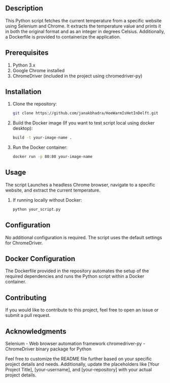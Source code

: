 ## Description
This Python script fetches the current temperature from a specific website using Selenium and Chrome. It extracts the temperature value and prints it in both the original format and as an integer in degrees Celsius. Additionally, a Dockerfile is provided to containerize the application.

## Prerequisites
1. Python 3.x
2. Google Chrome installed
3. ChromeDriver (included in the project using chromedriver-py)

## Installation
  1. Clone the repository:
     ```bash
     git clone https://github.com/janakbhadra/HoeWarmIsHetInDelft.git
     
  2. Build the Docker image (If you want to test script local using docker desktop):
     ```bash docker
     build -t your-image-name .

  4. Run the Docker container:
     ```bash
     docker run -p 80:80 your-image-name

## Usage
  The script Launches a headless Chrome browser, navigate to a specific website, and extract the current temperature. 
  
  1. If running locally without Docker:
     ```bash
     python your_script.py

## Configuration
  No additional configuration is required. The script uses the default settings for ChromeDriver.

## Docker Configuration
  The Dockerfile provided in the repository automates the setup of the required dependencies and runs the Python script within a Docker container.

## Contributing
  If you would like to contribute to this project, feel free to open an issue or submit a pull request.

## Acknowledgments
  Selenium - Web browser automation framework
  chromedriver-py - ChromeDriver binary package for Python

Feel free to customize the README file further based on your specific project details and needs. Additionally, update the placeholders like [Your Project Title], [your-username], and [your-repository] with your actual project details.





